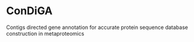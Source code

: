 # ConDiGA
Contigs directed gene annotation for accurate protein sequence database construction in metaproteomics
